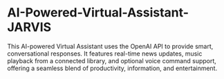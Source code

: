 # AI-Powered-Virtual-Assistant-JARVIS
This AI-powered Virtual Assistant uses the OpenAI API to provide smart, conversational responses. It features real-time news updates, music playback from a connected library, and optional voice command support, offering a seamless blend of productivity, information, and entertainment.
